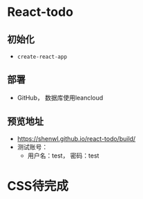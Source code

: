 # React-todo

## 初始化
- `create-react-app`

## 部署
- GitHub， 数据库使用leancloud

## 预览地址
- https://shenwl.github.io/react-todo/build/
- 测试账号：
    - 用户名：test， 密码：test

# CSS待完成